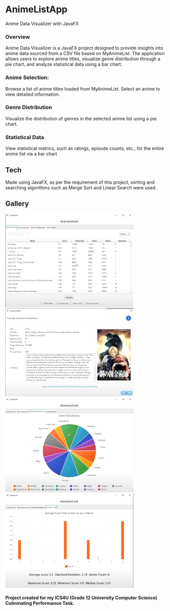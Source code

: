 # AnimeListApp 
Anime Data Visualizer with JavaFX

### Overview
Anime Data Visualizer is a JavaFX project designed to provide insights into anime data sourced from a CSV file based on MyAnimeList. The application allows users to explore anime titles, visualize genre distribution through a pie chart, and analyze statistical data using a bar chart.

### Anime Selection:
Browse a list of anime titles loaded from MyAnimeList.
Select an anime to view detailed information.

### Genre Distribution
Visualize the distribution of genres in the selected anime list using a pie chart.

### Statistical Data
View statistical metrics, such as ratings, episode counts, etc., for the entire anime list via a bar chart

## Tech

Made using JavaFX, as per the requirement of this project, sorting and searching algorithms such as Merge Sort and Linear Search were used.

## Gallery
<p float="left">
<img src="src/images/list.png" alt="list" width="400"/>
<img src="src/images/info.png" alt="info" width="400"/>
<img src="src/images/pie.png" alt="pie" width="400"/>
<img src="src/images/bar.png" alt="bar" width="400"/>
</p>

#### Project created for my ICS4U (Grade 12 University Computer Science) Culminating Performance Task.
